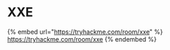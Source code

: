 # XXE

{% embed url="https://tryhackme.com/room/xxe" %}
https://tryhackme.com/room/xxe
{% endembed %}
